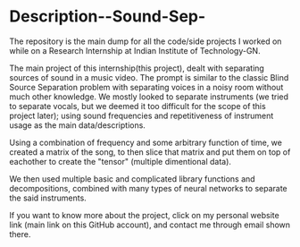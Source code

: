 # Description--Sound-Sep-

The repository is the main dump for all the code/side projects I worked on while on a Research Internship at Indian Institute of Technology-GN. 

The main project of this internship(this project), dealt with separating sources of sound in a music video. The prompt is similar to the classic Blind Source Separation problem with separating voices in a noisy room without much other knowledge. We mostly looked to separate  instruments (we tried to separate vocals, but we deemed it too difficult for the scope of this project later); using sound frequencies and repetitiveness of instrument usage as the main data/descriptions. 

Using a combination of frequency and some arbitrary function of time, we created a matrix of the song, to then slice that matrix and put them on top of eachother to create the "tensor" (multiple dimentional data). 

We then used multiple basic and complicated library functions and decompositions, combined with many types of neural networks to separate the said instruments.

If you want to know more about the project, click on my personal website link (main link on this GitHub account), and contact me through email shown there.
